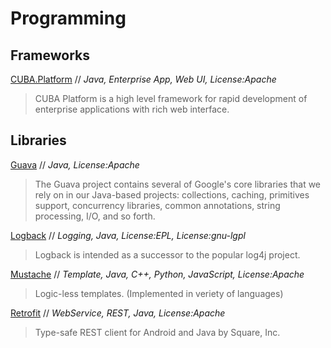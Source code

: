 # Programming

## Frameworks

[CUBA.Platform](https://www.cuba-platform.com/) // *Java, Enterprise App, Web UI, License:Apache*
> CUBA Platform is a high level framework for rapid development of enterprise applications with rich web interface.


## Libraries

[Guava](https://github.com/google/guava) // *Java, License:Apache*
> The Guava project contains several of Google's core libraries that we rely on in our Java-based projects: collections, caching, primitives support, concurrency libraries, common annotations, string processing, I/O, and so forth.

[Logback](http://logback.qos.ch/) // *Logging, Java, License:EPL, License:gnu-lgpl*
> Logback is intended as a successor to the popular log4j project.

[Mustache](http://mustache.github.io/) // *Template, Java, C++, Python, JavaScript, License:Apache*
> Logic-less templates. (Implemented in veriety of languages)

[Retrofit](http://square.github.io/retrofit/) // *WebService, REST, Java, License:Apache*
> Type-safe REST client for Android and Java by Square, Inc.
